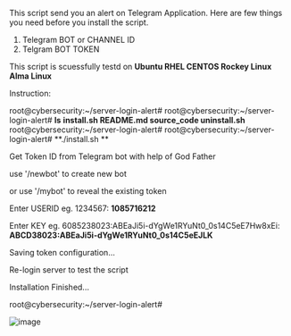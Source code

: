 This script send you an alert on Telegram Application.
Here are few things you need before you install the script.
1. Telegram BOT or CHANNEL ID
2. Telgram BOT TOKEN


This script is scuessfully testd on 
**Ubuntu
RHEL
CENTOS
Rockey Linux
Alma Linux**

Instruction: 

root@cybersecurity:~/server-login-alert# 
root@cybersecurity:~/server-login-alert# **ls**
**install.sh  README.md  source_code  uninstall.sh**
root@cybersecurity:~/server-login-alert# 
root@cybersecurity:~/server-login-alert# **./install.sh **

Get Token ID from Telegram bot with help of God Father

use '/newbot' to create new bot

or use '/mybot' to reveal the existing token

Enter USERID eg. 1234567: **1085716212**

Enter KEY eg. 6085238023:ABEaJi5i-dYgWe1RYuNt0_0s14C5eE7Hw8xEi: **ABCD38023:ABEaJi5i-dYgWe1RYuNt0_0s14C5eEJLK**

Saving token configuration... 

Re-login server to test the script

Installation Finished...

root@cybersecurity:~/server-login-alert# 


![image](https://github.com/laxman-chaudhary/server-login-alert/assets/17145173/6842bd40-cbc8-4221-b331-461a466850c6)
